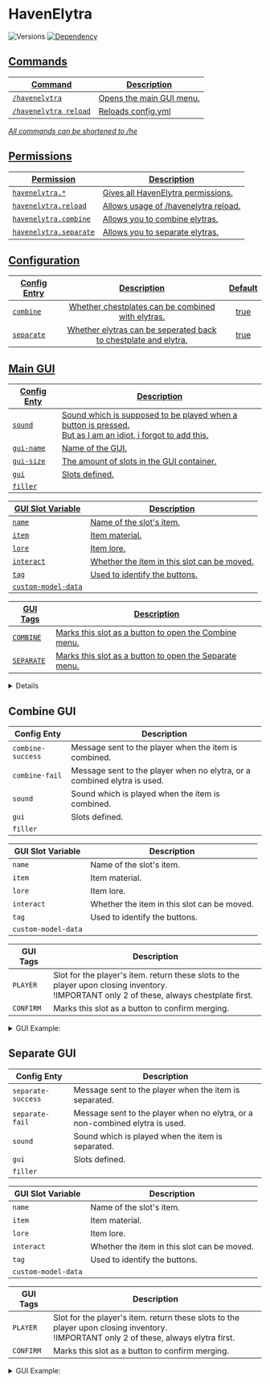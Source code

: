 # HavenElytra
![Versions](https://img.shields.io/badge/Versions-1.18%20--%201.19%2B-brightgreen?style=flat)
<a href="https://github.com/Valorless/ValorlessUtils" rel="nofollow"><img src="https://img.shields.io/badge/Requires-ValorlessUtils-red?style=flat" alt="Dependency" style="max-width: 100%;"/>
<br>

## Commands
| Command | Description |
| --- | --- |
| `/havenelytra` | Opens the main GUI menu. |
| `/havenelytra reload` | Reloads config.yml |

*All commands can be shortened to /he*
  
## Permissions
| Permission | Description |
| --- | --- |
| `havenelytra.*` | Gives all HavenElytra permissions. |
| `havenelytra.reload` | Allows usage of /havenelytra reload. |
| `havenelytra.combine` | Allows you to combine elytras. |
| `havenelytra.separate` | Allows you to separate elytras. |

## Configuration
| Config Entry | Description | Default | 
| --- | :---: | :---: |
| `combine` | Whether chestplates can be combined with elytras. | true |
| `separate` | Whether elytras can be seperated back to chestplate and elytra. | true |

## Main GUI

| Config Enty | Description |
| --- | --- |
| `sound` | Sound which is supposed to be played when a button is pressed.<br>But as I am an idiot, i forgot to add this. |
| `gui-name` | Name of the GUI. |
| `gui-size` | The amount of slots in the GUI container. |
| `gui` | Slots defined. |
| `filler` | |

| GUI Slot Variable | Description |
| --- | --- |
| `name` | Name of the slot's item. |
| `item` | Item material. |
| `lore` | Item lore. |
| `interact` | Whether the item in this slot can be moved. |
| `tag` | Used to identify the buttons. |
| `custom-model-data` |  |

| GUI Tags | Description |
| --- | --- |
| `COMBINE` | Marks this slot as a button to open the Combine menu. |
| `SEPARATE` | Marks this slot as a button to open the Separate menu. |

<details>
  <summary>GUI Example:</summary>

```yaml
main-gui:
  '12':
    name: §dCombine
    item: ANVIL
    lore:
      - '§fLeft-Click to open the combination menu.'
    interact: false
    tag: COMBINE
  '14':
    name: §bSeparate
    item: GRINDSTONE
    lore:
      - '§fLeft-Click to open the separation menu.'
    interact: false
    tag: SEPARATE

```
You can copy and use this as default.<br>
The reason this is not default, is that if you don't define the ones default in the config file (I removed them all to avoid this),
then any undefined slots would default to the plugin's internal default config.
</details>

## Combine GUI

| Config Enty | Description |
| --- | --- |
| `combine-success` | Message sent to the player when the item is combined. |
| `combine-fail` | Message sent to the player when no elytra, or a combined elytra is used. |
| `sound` | Sound which is played when the item is combined. |
| `gui` | Slots defined. |
| `filler` | |

| GUI Slot Variable | Description |
| --- | --- |
| `name` | Name of the slot's item. |
| `item` | Item material. |
| `lore` | Item lore. |
| `interact` | Whether the item in this slot can be moved. |
| `tag` | Used to identify the buttons. |
| `custom-model-data` |  |

| GUI Tags | Description |
| --- | --- |
| `PLAYER` | Slot for the player's item. return these slots to the player upon closing inventory.<br>!IMPORTANT only 2 of these, always chestplate first. |
| `CONFIRM` | Marks this slot as a button to confirm merging. |

<details>
  <summary>GUI Example:</summary>

```yaml
combine-gui:
  '12':
    name: §e§lInfo
    item: IRON_CHESTPLATE
    lore:
      - '§fPlace your chestplate in the'
      - '§fempty slot underneath.'
    interact: false
    tag: ''
  '14':
    name: §e§lInfo
    item: ELYTRA
    lore:
      - '§fPlace the elytra you wish'
      - '§fto merge with.'
    interact: false
    tag: ''
  '21':
    name: Slot 1
    item: AIR
    lore:
      - ''
    interact: true
    tag: PLAYER
  '23':
    name: Slot 2
    item: AIR
    lore:
      - ''
    interact: true
    tag: PLAYER
  '31':
    name: §a§lMerge
    item: LIME_STAINED_GLASS_PANE
    lore:
      - '§fClick here to'
      - '§fcombine the items.'
    interact: false
    tag: CONFIRM

```
You can copy and use this as default.<br>
The reason this is not default, is that if you don't define the ones default in the config file (I removed them all to avoid this),
then any undefined slots would default to the plugin's internal default config.
</details>

## Separate GUI

| Config Enty | Description |
| --- | --- |
| `separate-success` | Message sent to the player when the item is separated. |
| `separate-fail` | Message sent to the player when no elytra, or a non-combined elytra is used. |
| `sound` | Sound which is played when the item is separated. |
| `gui` | Slots defined. |
| `filler` | |

| GUI Slot Variable | Description |
| --- | --- |
| `name` | Name of the slot's item. |
| `item` | Item material. |
| `lore` | Item lore. |
| `interact` | Whether the item in this slot can be moved. |
| `tag` | Used to identify the buttons. |
| `custom-model-data` |  |

| GUI Tags | Description |
| --- | --- |
| `PLAYER` | Slot for the player's item. return these slots to the player upon closing inventory.<br>!IMPORTANT only 2 of these, always elytra first. |
| `CONFIRM` | Marks this slot as a button to confirm merging. |

<details>
  <summary>GUI Example:</summary>

```yaml
separate-gui:
  '12':
    name: §e§lInfo
    item: ELYTRA
    lore:
      - '§fPlace your elytra in the'
      - '§fempty slot to the right.'
    interact: false
    tag: ''
  '13':
    name: Slot 1
    item: AIR
    lore:
      - ''
    interact: true
    tag: PLAYER
  '22':
    name: §c§lSeperate
    item: RED_STAINED_GLASS_PANE
    lore:
      - '§fClick here to'
      - '§fseperate the items.'
    interact: false
    tag: CONFIRM
  '31':
    name: Slot 2
    item: AIR
    lore:
      - ''
    interact: true
    tag: PLAYER

```
You can copy and use this as default.<br>
The reason this is not default, is that if you don't define the ones default in the config file (I removed them all to avoid this),
then any undefined slots would default to the plugin's internal default config.
</details>
